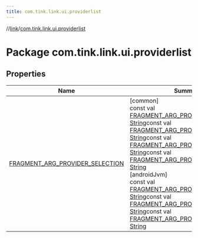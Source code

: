 ```yaml
---
title: com.tink.link.ui.providerlist
---
```

//[link](../../index.html)/[com.tink.link.ui.providerlist](index.html)



# Package com.tink.link.ui.providerlist



## Properties


| Name | Summary |
|---|---|
| [FRAGMENT_ARG_PROVIDER_SELECTION](-f-r-a-g-m-e-n-t_-a-r-g_-p-r-o-v-i-d-e-r_-s-e-l-e-c-t-i-o-n.html) | [common]<br>const val [FRAGMENT_ARG_PROVIDER_SELECTION](-f-r-a-g-m-e-n-t_-a-r-g_-p-r-o-v-i-d-e-r_-s-e-l-e-c-t-i-o-n.html): [String](https://kotlinlang.org/api/latest/jvm/stdlib/kotlin/-string/index.html)const val [FRAGMENT_ARG_PROVIDER_SELECTION](-f-r-a-g-m-e-n-t_-a-r-g_-p-r-o-v-i-d-e-r_-s-e-l-e-c-t-i-o-n.html): [String](https://kotlinlang.org/api/latest/jvm/stdlib/kotlin/-string/index.html)const val [FRAGMENT_ARG_PROVIDER_SELECTION](-f-r-a-g-m-e-n-t_-a-r-g_-p-r-o-v-i-d-e-r_-s-e-l-e-c-t-i-o-n.html): [String](https://kotlinlang.org/api/latest/jvm/stdlib/kotlin/-string/index.html)const val [FRAGMENT_ARG_PROVIDER_SELECTION](-f-r-a-g-m-e-n-t_-a-r-g_-p-r-o-v-i-d-e-r_-s-e-l-e-c-t-i-o-n.html): [String](https://kotlinlang.org/api/latest/jvm/stdlib/kotlin/-string/index.html)<br>[androidJvm]<br>const val [FRAGMENT_ARG_PROVIDER_SELECTION](-f-r-a-g-m-e-n-t_-a-r-g_-p-r-o-v-i-d-e-r_-s-e-l-e-c-t-i-o-n.html): [String](https://kotlinlang.org/api/latest/jvm/stdlib/kotlin/-string/index.html)const val [FRAGMENT_ARG_PROVIDER_SELECTION](-f-r-a-g-m-e-n-t_-a-r-g_-p-r-o-v-i-d-e-r_-s-e-l-e-c-t-i-o-n.html): [String](https://kotlinlang.org/api/latest/jvm/stdlib/kotlin/-string/index.html)const val [FRAGMENT_ARG_PROVIDER_SELECTION](-f-r-a-g-m-e-n-t_-a-r-g_-p-r-o-v-i-d-e-r_-s-e-l-e-c-t-i-o-n.html): [String](https://kotlinlang.org/api/latest/jvm/stdlib/kotlin/-string/index.html) |

